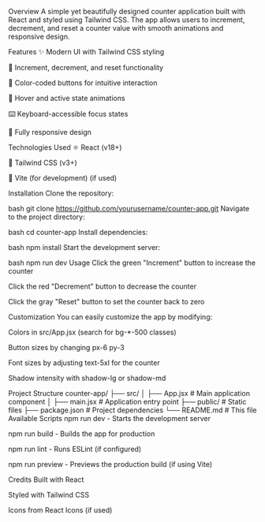 Overview
A simple yet beautifully designed counter application built with React and styled using Tailwind CSS. The app allows users to increment, decrement, and reset a counter value with smooth animations and responsive design.

Features
✨ Modern UI with Tailwind CSS styling

🔢 Increment, decrement, and reset functionality

🎨 Color-coded buttons for intuitive interaction

🌈 Hover and active state animations

⌨️ Keyboard-accessible focus states

📱 Fully responsive design

Technologies Used
⚛️ React (v18+)

🎨 Tailwind CSS (v3+)

🚀 Vite (for development) (if used)

Installation
Clone the repository:

bash
git clone https://github.com/yourusername/counter-app.git
Navigate to the project directory:

bash
cd counter-app
Install dependencies:

bash
npm install
Start the development server:

bash
npm run dev
Usage
Click the green "Increment" button to increase the counter

Click the red "Decrement" button to decrease the counter

Click the gray "Reset" button to set the counter back to zero

Customization
You can easily customize the app by modifying:

Colors in src/App.jsx (search for bg-*-500 classes)

Button sizes by changing px-6 py-3

Font sizes by adjusting text-5xl for the counter

Shadow intensity with shadow-lg or shadow-md

Project Structure
counter-app/
├── src/
│   ├── App.jsx        # Main application component
│   ├── main.jsx       # Application entry point
├── public/            # Static files
├── package.json       # Project dependencies
└── README.md          # This file
Available Scripts
npm run dev - Starts the development server

npm run build - Builds the app for production

npm run lint - Runs ESLint (if configured)

npm run preview - Previews the production build (if using Vite)

Credits
Built with React

Styled with Tailwind CSS

Icons from React Icons (if used)